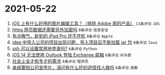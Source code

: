 # 2021-05-22

1. [iOS 上有什么好用的图片编辑工具？（排除 Adobe 家的产品）](https://www.v2ex.com/t/778490) `11条评论` `iOS`
1. [https 网页数据还需要另外加密吗](https://www.v2ex.com/t/778499) `8条评论` `信息安全`
1. [有点晦气，新到的 iPad Pro 开不开机](https://www.v2ex.com/t/778493) `8条评论` `Apple`
1. [idea 中导入公司的项目出现问题，导入项目后不能加载 jar 包](https://www.v2ex.com/t/778487) `8条评论` `Java`
1. [ssh 可以设置常用地登录吗?](https://www.v2ex.com/t/778496) `6条评论` `Python`
1. [iOS 14 无法使用 Outlook 登陆 Exchange 邮箱](https://www.v2ex.com/t/778494) `6条评论` `问与答`
1. [社会上全才和专才的需求](https://www.v2ex.com/t/778492) `6条评论` `程序员`
1. [亲戚要拍公司宣传片，请问有什么好的途径找人做吗](https://www.v2ex.com/t/778488) `6条评论` `成都`
